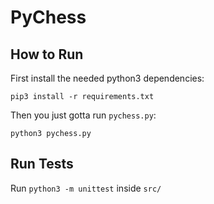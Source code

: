 # PyChess

## How to Run

First install the needed python3 dependencies:

```
pip3 install -r requirements.txt
```

Then you just gotta run `pychess.py`:

```
python3 pychess.py
```

## Run Tests

Run `python3 -m unittest` inside `src/`
